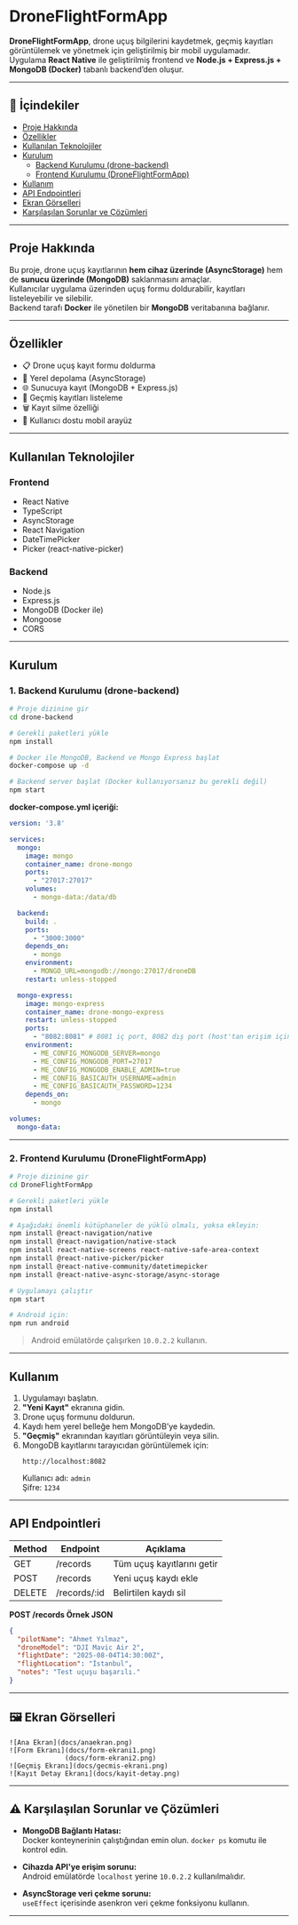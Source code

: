 #  DroneFlightFormApp

**DroneFlightFormApp**, drone uçuş bilgilerini kaydetmek, geçmiş kayıtları görüntülemek ve yönetmek için geliştirilmiş bir mobil uygulamadır.  
Uygulama **React Native** ile geliştirilmiş frontend ve **Node.js + Express.js + MongoDB (Docker)** tabanlı backend’den oluşur.

---

## 📌 İçindekiler
- [Proje Hakkında](#-proje-hakkında)
- [Özellikler](#-özellikler)
- [Kullanılan Teknolojiler](#-kullanılan-teknolojiler)
- [Kurulum](#-kurulum)
  - [Backend Kurulumu (drone-backend)](#1-backend-kurulumu-drone-backend)
  - [Frontend Kurulumu (DroneFlightFormApp)](#2-frontend-kurulumu-droneflightformapp)
- [Kullanım](#-kullanım)
- [API Endpointleri](#-api-endpointleri)
- [Ekran Görselleri](#-ekran-görselleri)
- [Karşılaşılan Sorunlar ve Çözümleri](#-karşılaşılan-sorunlar-ve-çözümleri)

---

##  Proje Hakkında
Bu proje, drone uçuş kayıtlarının **hem cihaz üzerinde (AsyncStorage)** hem de **sunucu üzerinde (MongoDB)** saklanmasını amaçlar.  
Kullanıcılar uygulama üzerinden uçuş formu doldurabilir, kayıtları listeleyebilir ve silebilir.  
Backend tarafı **Docker** ile yönetilen bir **MongoDB** veritabanına bağlanır.

---

##  Özellikler
- 📋 Drone uçuş kayıt formu doldurma
- 💾 Yerel depolama (AsyncStorage)
- 🌐 Sunucuya kayıt (MongoDB + Express.js)
- 📜 Geçmiş kayıtları listeleme
- 🗑 Kayıt silme özelliği
- 📱 Kullanıcı dostu mobil arayüz

---

##  Kullanılan Teknolojiler

### Frontend
- React Native
- TypeScript
- AsyncStorage
- React Navigation
- DateTimePicker
- Picker (react-native-picker)

### Backend
- Node.js
- Express.js
- MongoDB (Docker ile)
- Mongoose
- CORS

---

##  Kurulum

### 1. Backend Kurulumu (drone-backend)
```bash
# Proje dizinine gir
cd drone-backend

# Gerekli paketleri yükle
npm install

# Docker ile MongoDB, Backend ve Mongo Express başlat
docker-compose up -d

# Backend server başlat (Docker kullanıyorsanız bu gerekli değil)
npm start
```

**docker-compose.yml içeriği:**
```yaml
version: '3.8'

services:
  mongo:
    image: mongo
    container_name: drone-mongo
    ports:
      - "27017:27017"
    volumes:
      - mongo-data:/data/db

  backend:
    build: .
    ports:
      - "3000:3000"
    depends_on:
      - mongo
    environment:
      - MONGO_URL=mongodb://mongo:27017/droneDB
    restart: unless-stopped

  mongo-express:
    image: mongo-express
    container_name: drone-mongo-express
    restart: unless-stopped
    ports:
      - "8082:8081" # 8081 iç port, 8082 dış port (host'tan erişim için)
    environment:
      - ME_CONFIG_MONGODB_SERVER=mongo
      - ME_CONFIG_MONGODB_PORT=27017
      - ME_CONFIG_MONGODB_ENABLE_ADMIN=true
      - ME_CONFIG_BASICAUTH_USERNAME=admin
      - ME_CONFIG_BASICAUTH_PASSWORD=1234
    depends_on:
      - mongo

volumes:
  mongo-data:
```

---

### 2. Frontend Kurulumu (DroneFlightFormApp)
```bash
# Proje dizinine gir
cd DroneFlightFormApp

# Gerekli paketleri yükle
npm install

# Aşağıdaki önemli kütüphaneler de yüklü olmalı, yoksa ekleyin:
npm install @react-navigation/native
npm install @react-navigation/native-stack
npm install react-native-screens react-native-safe-area-context
npm install @react-native-picker/picker
npm install @react-native-community/datetimepicker
npm install @react-native-async-storage/async-storage

# Uygulamayı çalıştır
npm start

# Android için:
npm run android
```

> Android emülatörde çalışırken `10.0.2.2` kullanın.

---

## Kullanım
1. Uygulamayı başlatın.
2. **"Yeni Kayıt"** ekranına gidin.
3. Drone uçuş formunu doldurun.
4. Kaydı hem yerel belleğe hem MongoDB’ye kaydedin.
5. **"Geçmiş"** ekranından kayıtları görüntüleyin veya silin.
6. MongoDB kayıtlarını tarayıcıdan görüntülemek için:  
   ```
   http://localhost:8082
   ```
   Kullanıcı adı: `admin`  
   Şifre: `1234`

---

##  API Endpointleri
| Method | Endpoint      | Açıklama                  |
|--------|--------------|---------------------------|
| GET    | /records     | Tüm uçuş kayıtlarını getir |
| POST   | /records     | Yeni uçuş kaydı ekle       |
| DELETE | /records/:id | Belirtilen kaydı sil       |

**POST /records Örnek JSON**
```json
{
  "pilotName": "Ahmet Yılmaz",
  "droneModel": "DJI Mavic Air 2",
  "flightDate": "2025-08-04T14:30:00Z",
  "flightLocation": "İstanbul",
  "notes": "Test uçuşu başarılı."
}
```

---

## 🖼 Ekran Görselleri
```
![Ana Ekran](docs/anaekran.png)
![Form Ekranı](docs/form-ekrani1.png)
              (docs/form-ekrani2.png)
![Geçmiş Ekranı](docs/gecmis-ekrani.png)
![Kayıt Detay Ekranı](docs/kayit-detay.png)
```

---

## ⚠ Karşılaşılan Sorunlar ve Çözümleri
- **MongoDB Bağlantı Hatası:**  
  Docker konteynerinin çalıştığından emin olun. `docker ps` komutu ile kontrol edin.
  
- **Cihazda API'ye erişim sorunu:**  
  Android emülatörde `localhost` yerine `10.0.2.2` kullanılmalıdır.

- **AsyncStorage veri çekme sorunu:**  
  `useEffect` içerisinde asenkron veri çekme fonksiyonu kullanın.

---
